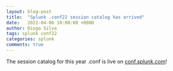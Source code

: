 ```yaml
---
layout: blog-post
title:  "Splunk .conf22 session catalog has arrived"
date:   2022-04-06 10:00:00 +0000
author: Diogo Silva
tags: splunk conf22
categories: splunk
comments: true
---
```

The session catalog for this year .conf is live on [conf.splunk.com][splunk-conf-website]!





[splunk-conf-website]: https://conf.splunk.com